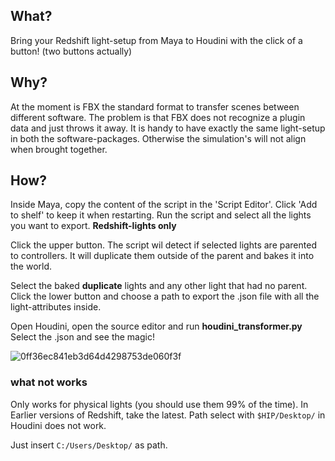## What?

Bring your Redshift light-setup from Maya to Houdini with the click of a button! (two buttons actually) 
## Why?

At the moment is FBX the standard format to transfer scenes between different software. The problem is that FBX does not recognize a plugin data and just throws it away.
It is handy to have exactly the same light-setup in both the software-packages.
Otherwise the simulation's will not align  when brought together.
## How?

Inside Maya, copy the content of the script in the 'Script Editor'. Click 'Add to shelf' to keep it when restarting.
Run the script and select all the lights you want to export. **Redshift-lights only**

Click the upper button. The script wil detect if selected lights are parented to controllers. 
It will duplicate them outside of the parent and bakes it into the world.

Select the baked **duplicate** lights and any other light that had no parent.
Click the lower button and choose a path to export the .json file with all the light-attributes inside.

Open Houdini, open the source editor and run  **houdini_transformer.py**
Select the .json and see the magic! 

![0ff36ec841eb3d64d4298753de060f3f](https://user-images.githubusercontent.com/44348300/47940627-8bdd0a00-deeb-11e8-89af-e0f9c20ff044.png)


### what not works

Only works for physical lights (you should use them 99% of the time).
In Earlier versions of Redshift, take the latest.
Path select with ``$HIP/Desktop/`` in Houdini does not work.

Just insert ``C:/Users/Desktop/`` as path.

